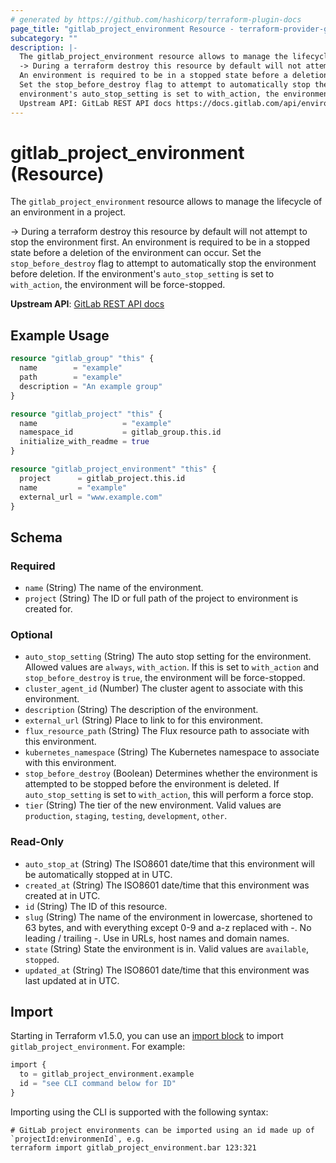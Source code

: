 ```yaml
---
# generated by https://github.com/hashicorp/terraform-plugin-docs
page_title: "gitlab_project_environment Resource - terraform-provider-gitlab"
subcategory: ""
description: |-
  The gitlab_project_environment resource allows to manage the lifecycle of an environment in a project.
  -> During a terraform destroy this resource by default will not attempt to stop the environment first.
  An environment is required to be in a stopped state before a deletion of the environment can occur.
  Set the stop_before_destroy flag to attempt to automatically stop the environment before deletion. If the
  environment's auto_stop_setting is set to with_action, the environment will be force-stopped.
  Upstream API: GitLab REST API docs https://docs.gitlab.com/api/environments/
---
```


# gitlab_project_environment (Resource)

The `gitlab_project_environment` resource allows to manage the lifecycle of an environment in a project.

-> During a terraform destroy this resource by default will not attempt to stop the environment first.
An environment is required to be in a stopped state before a deletion of the environment can occur.
Set the `stop_before_destroy` flag to attempt to automatically stop the environment before deletion. If the 
environment's `auto_stop_setting` is set to `with_action`, the environment will be force-stopped. 

**Upstream API**: [GitLab REST API docs](https://docs.gitlab.com/api/environments/)

## Example Usage

```terraform
resource "gitlab_group" "this" {
  name        = "example"
  path        = "example"
  description = "An example group"
}

resource "gitlab_project" "this" {
  name                   = "example"
  namespace_id           = gitlab_group.this.id
  initialize_with_readme = true
}

resource "gitlab_project_environment" "this" {
  project      = gitlab_project.this.id
  name         = "example"
  external_url = "www.example.com"
}
```

<!-- schema generated by tfplugindocs -->
## Schema

### Required

- `name` (String) The name of the environment.
- `project` (String) The ID or full path of the project to environment is created for.

### Optional

- `auto_stop_setting` (String) The auto stop setting for the environment. Allowed values are `always`, `with_action`. If this is set to `with_action` and `stop_before_destroy` is `true`, the environment will be force-stopped.
- `cluster_agent_id` (Number) The cluster agent to associate with this environment.
- `description` (String) The description of the environment.
- `external_url` (String) Place to link to for this environment.
- `flux_resource_path` (String) The Flux resource path to associate with this environment.
- `kubernetes_namespace` (String) The Kubernetes namespace to associate with this environment.
- `stop_before_destroy` (Boolean) Determines whether the environment is attempted to be stopped before the environment is deleted. If `auto_stop_setting` is set to `with_action`, this will perform a force stop.
- `tier` (String) The tier of the new environment. Valid values are `production`, `staging`, `testing`, `development`, `other`.

### Read-Only

- `auto_stop_at` (String) The ISO8601 date/time that this environment will be automatically stopped at in UTC.
- `created_at` (String) The ISO8601 date/time that this environment was created at in UTC.
- `id` (String) The ID of this resource.
- `slug` (String) The name of the environment in lowercase, shortened to 63 bytes, and with everything except 0-9 and a-z replaced with -. No leading / trailing -. Use in URLs, host names and domain names.
- `state` (String) State the environment is in. Valid values are `available`, `stopped`.
- `updated_at` (String) The ISO8601 date/time that this environment was last updated at in UTC.

## Import

Starting in Terraform v1.5.0, you can use an [import block](https://developer.hashicorp.com/terraform/language/import) to import `gitlab_project_environment`. For example:

```terraform
import {
  to = gitlab_project_environment.example
  id = "see CLI command below for ID"
}
```

Importing using the CLI is supported with the following syntax:

```shell
# GitLab project environments can be imported using an id made up of `projectId:environmenId`, e.g.
terraform import gitlab_project_environment.bar 123:321
```
